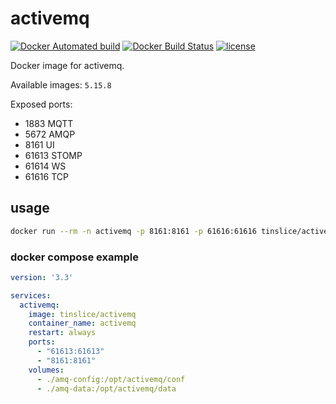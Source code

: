 # activemq

[![Docker Automated build](https://img.shields.io/docker/cloud/automated/tinslice/activemq.svg?style=flat)](https://hub.docker.com/r/tinslice/activemq/builds)
[![Docker Build Status](https://img.shields.io/docker/cloud/build/tinslice/activemq.svg?style=flat)](https://hub.docker.com/r/tinslice/activemq/builds)
[![license](https://img.shields.io/github/license/tinslice/docker-activemq.svg)](https://github.com/tinslice/docker-activemq)

Docker image for activemq.

Available images: `5.15.8`

Exposed ports:

- 1883  MQTT
- 5672  AMQP
- 8161  UI
- 61613 STOMP
- 61614 WS
- 61616 TCP

## usage


```bash
docker run --rm -n activemq -p 8161:8161 -p 61616:61616 tinslice/activemq
```

### docker compose example

```yaml
version: '3.3'

services:
  activemq:
    image: tinslice/activemq
    container_name: activemq
    restart: always
    ports: 
      - "61613:61613"
      - "8161:8161"
    volumes: 
      - ./amq-config:/opt/activemq/conf
      - ./amq-data:/opt/activemq/data
```


